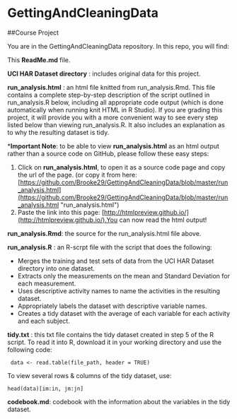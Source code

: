 # GettingAndCleaningData
##Course Project

You are in the GettingAndCleaningData repository. In this repo, you will find:

This **ReadMe.md** file.

**UCI HAR Dataset directory** : includes original data for this project.

**run\_analysis.html** : an html file knitted from run\_analysis.Rmd. This file contains a complete step-by-step description of the script outlined in run_analysis.R below, including all appropriate code output (which is done automatically when running knit HTML in R Studio). If you are grading this project, it will provide you with a more convenient way to see every step listed below than viewing run\_analysis.R. It also includes an explanation as to why the resulting dataset is tidy.

***Important Note**: to be able to view **run\_analysis.html** as an html output rather than a source code on GitHub, please follow these easy steps:

1. Click on **run\_analysis.html**, to open it as a source code page and copy the url of the page. (or copy it from here: [https://github.com/Brooke29/GettingAndCleaningData/blob/master/run_analysis.html](https://github.com/Brooke29/GettingAndCleaningData/blob/master/run_analysis.html "run_analysis.html")
2. Paste the link into this page: [http://htmlpreview.github.io/](http://htmlpreview.github.io/).You can now read the html output!
 

**run\_analysis.Rmd**: the source for the run\_analysis.html file above. 

**run_analysis.R** : an R-scrpt file with the script that does the following:

  * Merges the training and test sets of data from the UCI HAR Dataset directory into one dataset.  
  * Extracts only the measurements on the mean and Standard Deviation for each measurement.  
  * Uses descriptive activity names to name the activities in the resulting dataset.  
  * Appropriately labels the dataset with descriptive variable names. 
  * Creates a tidy dataset with the average of each variable for each activity and each subject.

**tidy.txt** : this txt file contains the tidy dataset created in step 5 of the R script. To read it into R, download it in your working directory and use the following code:

     data <- read.table(file_path, header = TRUE)

To view several rows & columns of the tidy dataset, use:

    head(data)[im:in, jm:jn]

**codebook.md**: codebook with the information about the variables in the tidy dataset.